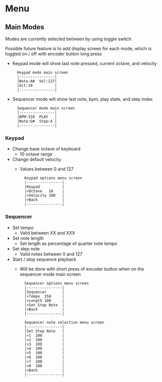 # Menu 
## Main Modes
Modes are currently selected between by using toggle switch

Possible future feature is to add display screen for each mode, which is toggled on / off with encoder button long press
* Keypad mode will show last note pressed, current octave, and velocity

		Keypad mode main screen
		|----------------|
		|Note:A#  Vel:127|
		|Oct:10          |
		|----------------|
* Sequencer mode will show last note, bpm, play state, and step index

		Sequencer mode main screen
		|----------------|
		|BPM:150  PLAY   |
		|Note:G#  Step:4 |
		|----------------|

### Keypad
* Change base octave of keyboard
	*  10 octave range
* Change default velocity
	* Values between 0 and 127

			Keypad options menu screen
			|----------------|
			|Keypad          |
			|>Octave   10    |
			|>Velocity 100   |
			|>Back           |
			|----------------|

### Sequencer
* Set tempo
	* Valid between XX and XXX
* Set note length
	* Set length as percentage of quarter note tempo
* Set step note 
	*  Valid notes between 0 and 127
* Start / stop sequence playback
	* Will be done with short press of encoder button when on the sequencer mode main screen

			Sequencer options menu screen
			|----------------|
			|Sequencer       |
			|>Tempo  150     |
			|>Length 180     |
			|>Set Step Note  |
			|>Back           |
			|----------------|

			Sequencer note selection menu screen
			|----------------|
			|Set Step Note   |
			|>1  100         |
			|>2  100         |
			|>3  100         |
			|>4  100         |
			|>5  100         |
			|>6  100         |
			|>7  100         |
			|>8  100         |
			|>Back           |
			|----------------|
